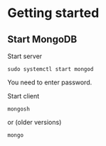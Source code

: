 # Getting started

## Start MongoDB

Start server

```
sudo systemctl start mongod
```
You need to enter password.

Start client

```
mongosh
```
or (older versions)
```
mongo
```
